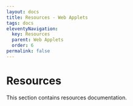 ```yaml
---
layout: docs
title: Resources - Web Applets
tags: docs
eleventyNavigation:
  key: Resources
  parent: Web Applets
  order: 6
permalink: false
---
```


# Resources

This section contains resources documentation.
